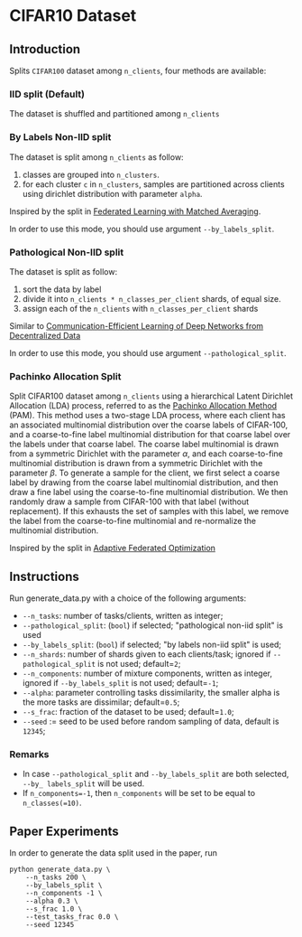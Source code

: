 # CIFAR10 Dataset

## Introduction
Splits `CIFAR100` dataset among `n_clients`, four methods are available:

### IID split (Default)
The dataset is shuffled and partitioned among `n_clients`

### By Labels Non-IID split
The dataset is split among `n_clients` as follow:
1. classes are grouped into `n_clusters`.
2. for each cluster `c` in `n_clusters`, samples are partitioned across clients using dirichlet distribution with parameter `alpha`.

Inspired by the split in [Federated Learning with Matched Averaging](https://arxiv.org/abs/2002.06440).

In order to use this mode, you should use argument `--by_labels_split`.

### Pathological Non-IID split
The dataset is split as follow:
1) sort the data by label
2) divide it into `n_clients * n_classes_per_client` shards, of equal size.
3) assign each of the `n_clients` with `n_classes_per_client` shards

Similar to [Communication-Efficient Learning of Deep Networks from Decentralized Data](https://arxiv.org/abs/1602.05629)

In order to use this mode, you should use argument `--pathological_split`.

### Pachinko Allocation Split

Split CIFAR100 dataset among `n_clients` using a hierarchical Latent Dirichlet
Allocation (LDA) process, referred to as the
[Pachinko Allocation Method](https://people.cs.umass.edu/~mccallum/papers/pam-icml06.pdf) (PAM).
This method uses a two-stage LDA process, where each client has an associated
multinomial distribution over the coarse labels of CIFAR-100, and a
coarse-to-fine label multinomial distribution for that coarse label over the
labels under that coarse label. The coarse label multinomial is drawn from a
symmetric Dirichlet with the parameter $\alpha$, and each coarse-to-fine multinomial
distribution is drawn from a symmetric Dirichlet with the parameter $\beta$.
To generate a sample for the client, we first select
a coarse label by drawing from the coarse label multinomial distribution, and
then draw a fine label using the coarse-to-fine multinomial distribution. We
then randomly draw a sample from CIFAR-100 with that label (without
replacement). If this exhausts the set of samples with this label, we
remove the label from the coarse-to-fine multinomial and re-normalize the
multinomial distribution.

Inspired by the split in
[Adaptive Federated Optimization](https://arxiv.org/abs/2003.00295)

## Instructions
Run generate_data.py with a choice of the following arguments:

- `--n_tasks`: number of tasks/clients, written as integer;
- `--pathological_split`: (`bool`) if selected; "pathological non-iid split" is used
- `--by_labels_split`: (`bool`) if selected; "by labels non-iid split" is used;
- `--n_shards`: number of shards given to each clients/task; ignored if `--pathological_split` is not used; default=``2``;
- `--n_components`: number of mixture components, written as integer, ignored if `--by_labels_split`  is not used; default=``-1``;
- `--alpha`: parameter controlling tasks dissimilarity, the smaller alpha is the more tasks are dissimilar; default=``0.5``;
- `--s_frac`: fraction of the dataset to be used; default=``1.0``;
- `--seed` := seed to be used before random sampling of data, default is `12345`;

### Remarks
- In case `--pathological_split` and `--by_labels_split` are both selected, `--by_ labels_split` will be used.
- If `n_components=-1`, then `n_components` will be set to be equal to `n_classes(=10)`.

## Paper Experiments

In order to generate the data split used in the paper, run

```
python generate_data.py \
    --n_tasks 200 \
    --by_labels_split \
    --n_components -1 \
    --alpha 0.3 \
    --s_frac 1.0 \
    --test_tasks_frac 0.0 \
    --seed 12345
```